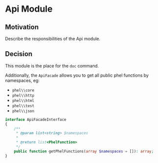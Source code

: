 # Api Module

## Motivation

Describe the responsibilities of the Api module.

## Decision

This module is the place for the `doc` command.

Additionally, the `ApiFacade` allows you to get all public phel functions by namespaces, eg:

- `phel\\core`
- `phel\\http`
- `phel\\html`
- `phel\\test`
- `phel\\json`

```php 
interface ApiFacadeInterface
{
    /**
     * @param list<string> $namespaces
     *
     * @return list<PhelFunction>
     */
    public function getPhelFunctions(array $namespaces = []): array;
}
```

